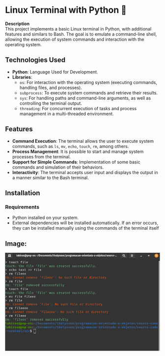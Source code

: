 # Linux Terminal with Python 🐍

**Description**  
This project implements a basic Linux terminal in Python, with additional features and similars to Bash. The goal is to emulate a command-line shell, allowing the execution of system commands and interaction with the operating system.

## Technologies Used

- **Python**: Language Used for Development.
- **Libraries**:
  - `os`: For interaction with the operating system (executing commands, handling files, and processes).
  - `subprocess`: To execute system commands and retrieve their results.
  - `sys`: For handling paths and command-line arguments, as well as controlling the terminal output.
  - `threading`: For concurrent execution of tasks and process management in a multi-threaded environment.

## Features

- **Command Execution**: The terminal allows the user to execute system commands, such as `ls`, `mv`, `echo`, `touch`, `rm`, among others.
- **Process Management**: It is possible to start and manage system processes from the terminal.
- **Support for Simple Commands**: Implementation of some basic commands and simulation of their behaviors.
- **Interactivity**: The terminal accepts user input and displays the output in a manner similar to the Bash terminal.

## Installation

### Requirements

- Python installed on your system.
- External dependencies will be installed automatically. If an error occurs, they can be installed manually using the commands of the terminal itself

##  Image:

![Bash Example](bash.png)
